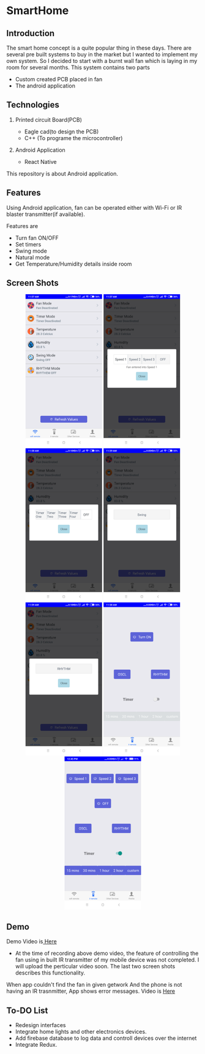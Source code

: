 # SmartHome

## Introduction 
The smart home concept is a quite popular thing in these days. There are several pre built systems to buy in the market but I wanted to implement my own system. So I decided to start with a burnt wall fan which is laying in my room for several months.
This system contains two parts
  * Custom created PCB placed in fan
  * The android application

## Technologies
1. Printed circuit Board(PCB)
    * Eagle cad(to design the PCB)
    * C++ (To programe the microcontroller)
    
2. Android Application
    * React Native 
    
This repository is about Android application.

## Features
Using Android application, fan can be operated either with Wi-Fi or IR blaster transmitter(if available).

Features are
* Turn fan ON/OFF
* Set timers
* Swing mode
* Natural mode
* Get Temperature/Humidity details inside room

## Screen Shots
<p align="center">
  <img src="./screenShots/1.png" width="200" title="Landing Page">
  <img src="./screenShots/2.png" width="200" title="Turn ON/OFF/Speeds">
 <img src="./screenShots/3.png" width="200" title="set timers">
  <img src="./screenShots/4.png" width="200" title="swing mode ON/OFF">
 <img src="./screenShots/5.png" width="200" title="rhythm mode ON/OFF">
  <img src="./screenShots/6.png" width="200" title="">
 <img src="./screenShots/7.png" width="200" title="hover text">
</p>

## Demo

Demo Video is[ Here](https://drive.google.com/open?id=1-OE119SbUDRViZNdhZerIEEUaRyvhNer)
* At the time of recording above demo video, the feature of controlling the fan using in built IR transmitter of my mobile device was not completed. I will upload the perticular video soon. The last two screen shots describes this functionality.

When app couldn't find the fan in given getwork And the phone is not having an IR trasnmitter, App shows error messages. Video is [ Here](https://drive.google.com/open?id=1TdNTJEKoeJUrTEQ2Zp6ff-fZP5Pnyq0Z) 

## To-DO List

* Redesign interfaces
* Integrate home lights and other electronics devices.
* Add firebase database to log data and controll devices over the internet
* Integrate Redux.

